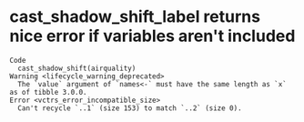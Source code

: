 # cast_shadow_shift_label returns nice error if variables aren't included

    Code
      cast_shadow_shift(airquality)
    Warning <lifecycle_warning_deprecated>
      The `value` argument of `names<-` must have the same length as `x` as of tibble 3.0.0.
    Error <vctrs_error_incompatible_size>
      Can't recycle `..1` (size 153) to match `..2` (size 0).

